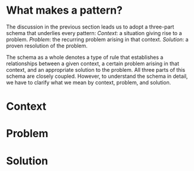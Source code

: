 # What makes a pattern?

The discussion in the previous section leads us to adopt a three-part schema that underlies every pattern:
*Context*: a situation giving rise to a problem.
*Problem*: the recurring problem arising in that context.
*Solution*: a proven resolution of the problem.

The schema as a whole denotes a type of rule that establishes a relationships between a given context, a certain problem arising in that context, and an appropriate solution to the problem. All three parts of this schema are closely coupled. However, to understand the schema in detail, we have to clarify what we mean by context, problem, and solution.

# Context

# Problem

# Solution